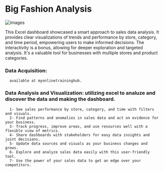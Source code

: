 # Big Fashion Analysis  

![images](https://github.com/abdulrahmanyaser/Excel_Data_Analysis/assets/74540804/13998305-6fdc-4595-af33-90ca8b833041)

This Excel dashboard showcased a smart approach to sales data analysis. It provides clear visualizations of trends and performance by store, category, and time period, empowering users to make informed decisions. The interactivity is a bonus, allowing for deeper exploration and targeted analysis. It's a valuable tool for businesses with multiple stores and product categories.

### Data Acquisition: 
      available at myonlinetraininghub.
### Data Analysis and Visualization: utilizing excel to analuze and discover the data and making the dashboard.
      1- See sales performance by store, category, and time with filters and visuals.
      2- Find patterns and anomalies in sales data and act on evidence for your business.
      3- Track progress, improve areas, and use resources well with a flexible view of metrics.
      4- Share dashboards with stakeholders for easy data insights and joint decisions.
      5- Update data sources and visuals as your business changes and grows.
      6- Explore and analyze sales data easily with this user-friendly tool.
      7- Use the power of your sales data to get an edge over your competitors.
